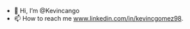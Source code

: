 - 👋 Hi, I’m @Kevincango
- 📫 How to reach me www.linkedin.com/in/kevincgomez98.

<!---
Kevincango/Kevincango is a ✨ special ✨ repository because its `README.md` (this file) appears on your GitHub profile.
You can click the Preview link to take a look at your changes.
--->
